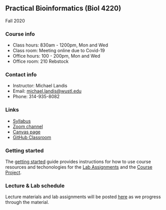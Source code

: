 ## Practical Bioinformatics (Biol 4220)
Fall 2020

### Course info
* Class hours: 830am - 1200pm, Mon and Wed
* Class room: Meeting online due to Covid-19
* Office hours: 100 - 200pm, Mon and Wed
* Office room: 210 Rebstock

###  Contact info
* Instructor: Michael Landis
* Email: michael.landis@wustl.edu
* Phone: 314-935-8082

### Links
* [Syllabus](https://docs.google.com/document/d/1TYE10600VUhCyq51_h_9flVUhkCF-IQCE9SnQKRGRGo/edit?usp=sharing)
* [Zoom channel]()
* [Canvas page](https://wustl.instructure.com/courses/54531)
* [GitHub Classroom](https://classroom.github.com/classrooms/69019055-practical-bioinformatics-f2020)

### Getting started
The [getting started](getting_started.md) guide provides instructions for how to use course resources and techonologies for the [Lab Assignments](labs.md) and the [Course Project](project.md).

### Lecture & Lab schedule
Lecture materials and lab assignments will be posted [here](schedule.md) as we progress through the material.
